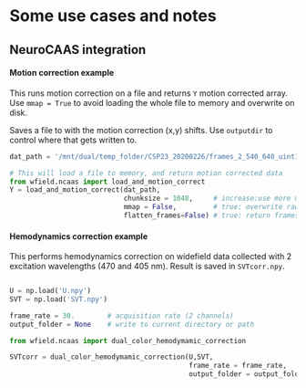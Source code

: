 # Some use cases and notes

## NeuroCAAS integration

#### Motion correction example

This runs motion correction on a file and returns ``Y`` motion corrected array.
Use ``mmap = True`` to avoid loading the whole file to memory and overwrite on disk.

Saves a file to with the motion correction (x,y) shifts. Use `outputdir` to control where that gets written to.

```python
dat_path = '/mnt/dual/temp_folder/CSP23_20200226/frames_2_540_640_uint16.dat'

# This will load a file to memory, and return motion corrected data
from wfield.ncaas import load_and_motion_correct 
Y = load_and_motion_correct(dat_path,
                            chunksize = 1048,     # increase:use more memory
                            mmap = False,         # true: overwrite raw
                            flatten_frames=False) # true: return frames and channels as single dimension
```

#### Hemodynamics correction example

This performs hemodynamics correction on widefield data collected with 2 excitation wavelengths (470 and 405 nm). Result is saved in `SVTcorr.npy`.

```python

U = np.load('U.npy')
SVT = np.load('SVT.npy')

frame_rate = 30.        # acquisition rate (2 channels)
output_folder = None    # write to current directory or path

from wfield.ncaas import dual_color_hemodymamic_correction

SVTcorr = dual_color_hemodymamic_correction(U,SVT,
                                            frame_rate = frame_rate, 
                                            output_folder = output_folder);
					    
```